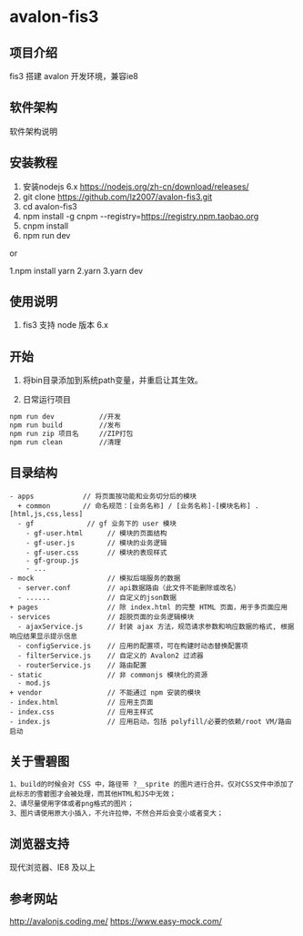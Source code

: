 # avalon-fis3

## 项目介绍
fis3 搭建 avalon 开发环境，兼容ie8

## 软件架构
软件架构说明


## 安装教程

1. 安装nodejs 6.x https://nodejs.org/zh-cn/download/releases/
2. git clone https://github.com/lz2007/avalon-fis3.git
3. cd avalon-fis3
4. npm install -g cnpm --registry=https://registry.npm.taobao.org
5. cnpm install
5. npm run dev

or

1.npm install yarn
2.yarn
3.yarn dev

## 使用说明

1. fis3 支持 node 版本 6.x

## 开始

1. 将bin目录添加到系统path变量，并重启让其生效。

2. 日常运行项目
  ``` bash
  npm run dev           //开发
  npm run build         //发布
  npm run zip 项目名     //ZIP打包
  npm run clean         //清理
  ```


## 目录结构

```
- apps            // 将页面按功能和业务切分后的模块
  + common        // 命名规范：[业务名称] / [业务名称]-[模块名称] .[html,js,css,less]
  - gf             // gf 业务下的 user 模块
    - gf-user.html      // 模块的页面结构
    - gf-user.js        // 模块的业务逻辑
    - gf-user.css       // 模块的表现样式
    - gf-group.js
    - ...
- mock                  // 模拟后端服务的数据
  - server.conf         // api数据路由（此文件不能删除或改名）
  - ......              // 自定义的json数据
+ pages                 // 除 index.html 的完整 HTML 页面，用于多页面应用
- services              // 超脱页面的业务逻辑模块
  - ajaxService.js      // 封装 ajax 方法，规范请求参数和响应数据的格式, 根据响应结果显示提示信息
  - configService.js    // 应用的配置项，可在构建时动态替换配置项
  - filterService.js    // 自定义的 Avalon2 过滤器
  - routerService.js    // 路由配置
- static                // 非 commonjs 模块化的资源
  - mod.js
+ vendor                // 不能通过 npm 安装的模块
- index.html            // 应用主页面
- index.css             // 应用主样式
- index.js              // 应用启动，包括 polyfill/必要的依赖/root VM/路由启动
```


## 关于雪碧图
```
1、build的时候会对 CSS 中，路径带 ?__sprite 的图片进行合并。仅对CSS文件中添加了此标志的雪碧图才会被处理，而其他HTML和JS中无效；
2、请尽量使用字体或者png格式的图片；
3、图片请使用原大小插入，不允许拉伸，不然合并后会变小或者变大；
```

## 浏览器支持

现代浏览器、IE8 及以上


## 参考网站
http://avalonjs.coding.me/
https://www.easy-mock.com/
